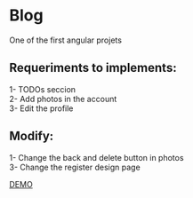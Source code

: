 # Blog  

One of the first angular projets

## Requeriments to implements:

1- TODOs seccion  
2- Add photos in the account  
3- Edit the profile  

## Modify:

1- Change the back and delete button in photos    
3- Change the register design page

[DEMO](blog-a2a75.firebaseapp.com)